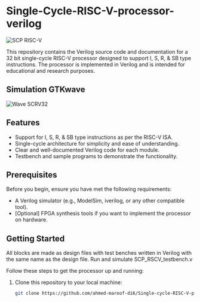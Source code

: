 # Single-Cycle-RISC-V-processor-verilog


![SCP RISC-V](https://github.com/ahmed-maroof-di6/Single-cycle-RISC-V-processor-verilog/blob/single-cycle-riscv-verilog/SCRVP_diagram.png)

This repository contains the Verilog source code and documentation for a 32 bit single-cycle RISC-V processor designed to support I, S, R, & SB type instructions. The processor is implemented in Verilog and is intended for educational and research purposes.

## Simulation GTKwave
![Wave SCRV32](https://github.com/ahmed-maroof-di6/Single-cycle-RISC-V-processor-verilog/blob/single-cycle-riscv-verilog/Simulation%20SCRV32.png)

## Features

- Support for I, S, R, & SB type instructions as per the RISC-V ISA.
- Single-cycle architecture for simplicity and ease of understanding.
- Clear and well-documented Verilog code for each module.
- Testbench and sample programs to demonstrate the functionality.

## Prerequisites

Before you begin, ensure you have met the following requirements:

- A Verilog simulator (e.g., ModelSim, iverilog, or any other compatible tool).
- [Optional] FPGA synthesis tools if you want to implement the processor on hardware.

## Getting Started

All blocks are made as design files with test benches written in Verilog with the same name as the design file.
Run and simulate SCP_RSCV_testbench.v

Follow these steps to get the processor up and running:

1. Clone this repository to your local machine:

   ```bash
   git clone https://github.com/ahmed-maroof-di6/Single-cycle-RISC-V-processor-verilog/

